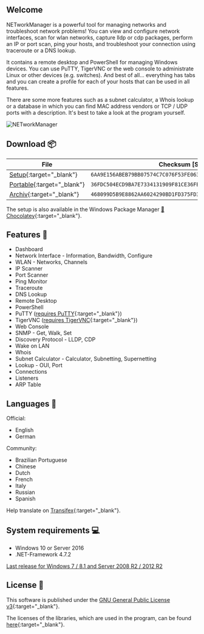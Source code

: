 ## Welcome

NETworkManager is a powerful tool for managing networks and troubleshoot network problems! You can view and configure network interfaces, scan for wlan networks, capture lldp or cdp packages, perform an IP or port scan, ping your hosts, and troubleshoot your connection using traceroute or a DNS lookup.

It contains a remote desktop and PowerShell for managing Windows devices. You can use PuTTY, TigerVNC or the web console to administrate Linux or other devices (e.g. switches). And best of all... everything has tabs and you can create a profile for each of your hosts that can be used in all features.

There are some more features such as a subnet calculator, a Whois lookup or a database in which you can find MAC address vendors or TCP / UDP ports with a description. It's best to take a look at the program yourself.

<img alt="NETworkManager" src="NETworkManager_Preview.gif" />

## Download :package:

| File | Checksum [SHA256] | Help |
|---|---|---|
|[Setup](https://github.com/BornToBeRoot/NETworkManager/releases/download/2020.5.0/NETworkManager_2020.5.0_Setup.exe){:target="_blank"}| `6AA9E156ABEB79BB07574C7C076F53FE0630D69E5680A83E8E1D175E4C75E20A` | [:book:](Documentation/Other/Packages.md#setup) |
|[Portable](https://github.com/BornToBeRoot/NETworkManager/releases/download/2020.5.0/NETworkManager_2020.5.0_Portable.zip){:target="_blank"}| `36FDC504ECD9BA7E7334131909F81CE36FB91E7FB267DA53B077F95C697B4751` | [:book:](Documentation/Other/Packages.md#portable) |
|[Archiv](https://github.com/BornToBeRoot/NETworkManager/releases/download/2020.5.0/NETworkManager_2020.5.0_Archiv.zip){:target="_blank"}| `468099D5B9E8862AA6024290BD1FD375FD3A2CE9E7E4FE94AA0DDB97687E81CC` | [:book:](Documentation/Other/Packages.md#archiv) |

The setup is also available in the Windows Package Manager [:link: Chocolatey](https://chocolatey.org/packages/NETworkManager){:target="_blank"}.

## Features :rocket:

- Dashboard 
- Network Interface - Information, Bandwidth, Configure
- WLAN - Networks, Channels
- IP Scanner
- Port Scanner
- Ping Monitor
- Traceroute
- DNS Lookup
- Remote Desktop
- PowerShell
- PuTTY ([requires PuTTY](https://www.chiark.greenend.org.uk/~sgtatham/putty/latest.html){:target="_blank"})
- TigerVNC ([requires TigerVNC](https://tigervnc.org/){:target="_blank"})
- Web Console
- SNMP - Get, Walk, Set
- Discovery Protocol - LLDP, CDP
- Wake on LAN
- Whois
- Subnet Calculator - Calculator, Subnetting, Supernetting
- Lookup - OUI, Port
- Connections
- Listeners
- ARP Table

## Languages :flags:

Official:
- English
- German

Community:
- Brazilian Portuguese
- Chinese
- Dutch
- French
- Italy
- Russian
- Spanish

Help translate on [Transifex](https://www.transifex.com/BornToBeRoot/NETworkManager){:target="_blank"}.

## System requirements :computer:

- Windows 10 or Server 2016
- .NET-Framework 4.7.2

[Last release for Windows 7 / 8.1 and Server 2008 R2 / 2012 R2](Changelog_v1.md#version-11100)

## License :memo:

This software is published under the [GNU General Public License v3](https://github.com/BornToBeRoot/NETworkManager/blob/master/LICENSE){:target="_blank"}.

The licenses of the libraries, which are used in the program, can be found [here](https://github.com/BornToBeRoot/NETworkManager/tree/master/Source/NETworkManager.Documentation/Licenses){:target="_blank"}.
